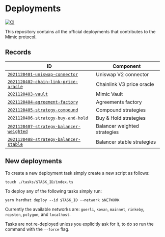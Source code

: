 # Deployments

[![CI](https://github.com/mimic-fi/deployments/actions/workflows/ci.yml/badge.svg)](https://github.com/mimic-fi/deployments/actions/workflows/ci.yml)

This repository contains all the official deployments that contributes to the Mimic protocol.

## Records

| ID                                                                                              | Component                    |
| ----------------------------------------------------------------------------------------------- | ---------------------------- |
| [`2021120401-uniswap-connector`](./tasks/2021120401-uniswap-connector/output)                   | Uniswap V2 connector         |
| [`2021120402-chain-link-price-oracle`](./tasks/2021120402-chain-link-price-oracle/output)       | Chainlink V3 price oracle    |
| [`2021120403-vault`](./tasks/2021120403-vault/output)                                           | Mimic Vault                  |
| [`2021120404-agreement-factory`](./tasks/2021120404-agreement-factory/output)                   | Agreements factory           |
| [`2021120405-strategy-compound`](./tasks/2021120405-strategy-compound/output)                   | Compound strategies          |
| [`2021120406-strategy-buy-and-hold`](./tasks/2021120406-strategy-buy-and-hold/output)           | Buy & Hold strategies        |
| [`2021120407-strategy-balancer-weighted`](./tasks/2021120407-strategy-balancer-weighted/output) | Balancer weighted strategies |
| [`2021120408-strategy-balancer-stable`](./tasks/2021120408-strategy-balancer-stable/output)     | Balancer stable strategies   |

## New deployments

To create a new deployment task simply create a new script as follows:

```
touch ./tasks/$TASK_ID/index.ts
```

To deploy any of the following tasks simply run:

```
yarn hardhat deploy --id $TASK_ID --network $NETWORK
```

Currently the available networks are: `goerli`, `kovan`, `mainnet`, `rinkeby`, `ropsten`, `polygon`, and `localhost`.

Tasks are not re-deployed unless you explicitly ask for it, to do so run the command with the `--force` flag.
